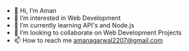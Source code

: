 - 👋 Hi, I’m Aman
- 👀 I’m interested in Web Development
- 🌱 I’m currently learning API's and Node.js
- 💞️ I’m looking to collaborate on Web Development Projects
- 📫 How to reach me amanagarwal2207@gmail.com

<!---
amanagarwal22/amanagarwal22 is a ✨ special ✨ repository because its `README.md` (this file) appears on your GitHub profile.
You can click the Preview link to take a look at your changes.
--->
